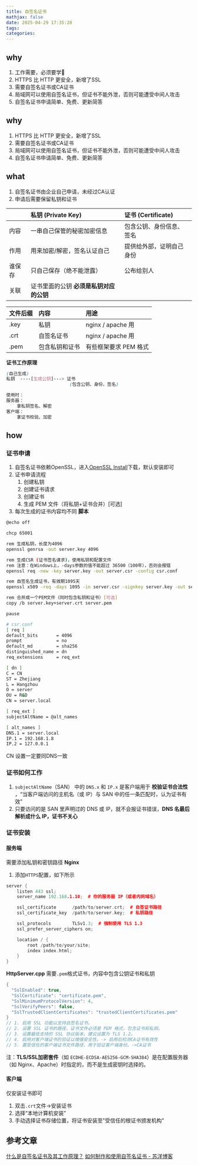 ```yaml
---
title: 自签名证书
mathjax: false
date: 2025-04-29 17:35:28
tags:
categories:
---
```


## why
1. 工作需要，必须要学🫡
2. HTTPS 比 HTTP 更安全，新增了SSL
3. 需要自签名证书或CA证书
4. 局域网可以使用自签名证书，但证书不能外泄，否则可能遭受中间人攻击
5. 自签名证书申请简单、免费、更新简答
<!-- less -->

## why
1. HTTPS 比 HTTP 更安全，新增了SSL
2. 需要自签名证书或CA证书
3. 局域网可以使用自签名证书，但证书不能外泄，否则可能遭受中间人攻击
4. 自签名证书申请简单、免费、更新简答
## what
1. 自签名证书由企业自己申请，未经过CA认证
2. 申请后需要保留私钥和证书

|        | 私钥 (Private Key)                      | 证书 (Certificate)       |
| :----- | :-------------------------------------- | :----------------------- |
| 内容   | 一串自己保管的秘密加密信息              | 包含公钥、身份信息、签名 |
| 作用   | 用来加密/解密，签名认证自己             | 提供给外部，证明自己身份 |
| 谁保存 | 只自己保存（绝不能泄露）                | 公布给别人               |
| 关联   | 证书里面的公钥 **必须是私钥对应的公钥** |                          |

| 文件后缀 | 内容           | 用途                  |
| :------- | :------------- | :-------------------- |
| .key     | 私钥           | nginx / apache 用     |
| .crt     | 自签名证书     | nginx / apache 用     |
| .pem     | 包含私钥和证书 | 有些框架要求 PEM 格式 |
**证书工作原理**
```scss
(自己生成)
私钥  ----[生成公钥]---> 证书
                        (包含公钥、身份、签名)

使用时：
服务器：
    拿私钥签名、解密
客户端：
    拿证书校验、加密
```

## how
### 证书申请
1. 自签名证书依赖OpenSSL，进入[OpenSSL Install](https://slproweb.com/products/Win32OpenSSL.html)下载，默认安装即可
2. 证书申请流程
    1. 创建私钥
    2. 创建证书请求
    3. 创建证书
    4. 生成 PEM 文件（将私钥+证书合并）[可选]
3. 每次生成的证书内容均不同
**脚本**
```bash
@echo off

chcp 65001

rem 生成私钥，长度为4096
openssl genrsa -out server.key 4096

rem 生成CSR (证书签名请求)，使用私钥和配置文件
rem 注意：在Windows上，-days参数的值不能超过 36500（100年），否则会报错
openssl req -new -key server.key -out server.csr -config csr.conf

rem 自签名生成证书，有效期1095天
openssl x509 -req -days 1095 -in server.csr -signkey server.key -out server.crt -extensions req_ext -extfile csr.conf

rem 合并成一个PEM文件（同时包含私钥和证书）[可选]
copy /b server.key+server.crt server.pem

pause
```

```bash
# csr.conf
[ req ]
default_bits       = 4096
prompt             = no
default_md         = sha256
distinguished_name = dn
req_extensions     = req_ext

[ dn ]
C = CN
ST = Zhejiang
L = Hangzhou
O = server
OU = R&D
CN = server.local

[ req_ext ]
subjectAltName = @alt_names

[ alt_names ]
DNS.1 = server.local
IP.1 = 192.168.1.8
IP.2 = 127.0.0.1
```
CN 设置一定要同DNS一致
### 证书如何工作
1. `subjectAltName`（SAN） 中的 `DNS.x` 和 `IP.x` 是客户端用于 **校验证书合法性** ，“当客户端访问的主机名（或 IP）与 SAN 中的任一条匹配时，认为证书有效”
2. 只要访问的是 SAN 里声明过的 DNS 或 IP，就不会报证书错误，**DNS 名最后解析成什么 IP，证书不关心**

### 证书安装
#### 服务端
需要添加私钥和密钥路径
**Nginx**
1. 添加`HTTPS`配置，如下所示
```cpp
server {
    listen 443 ssl;
    server_name 192.168.1.10;  # 你的服务器 IP（或者内网域名）

    ssl_certificate      /path/to/server.crt;  # 自签证书路径
    ssl_certificate_key  /path/to/server.key;  # 私钥路径

    ssl_protocols        TLSv1.3;  # 强制使用 TLS 1.3
    ssl_prefer_server_ciphers on;

    location / {
        root /path/to/your/site;
        index index.html;
    }
}
```

**HttpServer.cpp**
需要`.pem`格式证书，内容中包含公钥证书和私钥
```cpp
{
  "SslEnabled": true,
  "SslCertificate": "certificate.pem",
  "SslMinimumProtocolVersion": 4,
  "SslVerifyPeers": false,
  "SslTrustedClientCertificates": "trustedClientCertificates.pem"
}
// 1. 启用 SSL 功能以支持自签名证书。
// 2. 设置 SSL 证书的路径，证书文件必须是 PEM 格式，包含证书和私钥。
// 3. 设置最低支持的 SSL 协议版本，建议设置为 TLS 1.2。
// 4. 启用对客户端证书的验证以增强安全性。-> 启用后检测CA证书有效性
// 5. 置受信任的客户端证书文件路径，用于验证客户端身份。->CA证书
```

注：**TLS/SSL加密套件**（如 `ECDHE-ECDSA-AES256-GCM-SHA384`）是在配置服务器（如 Nginx、Apache）时指定的，而不是生成密钥时选择的。
#### 客户端
仅安装证书即可
1. 双击`.crt`文件->安装证书
2. 选择“本地计算机安装”
3. 手动选择证书存储位置，将证书安装至"受信任的根证书颁发机构"

## 参考文章
[什么是自签名证书及其工作原理？](https://www.ssldragon.com/zh/blog/what-is-self-signed-certificate/)
[如何制作和使用自签名证书 - 苏洋博客](https://soulteary.com/2021/02/06/how-to-make-and-use-a-self-signed-certificate.html)
